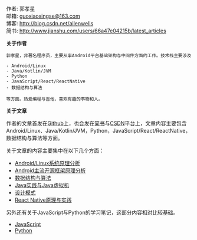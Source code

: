 作者: 郭孝星  
邮箱: guoxiaoxingse@163.com  
博客: http://blog.csdn.net/allenwells   
简书: http://www.jianshu.com/users/66a47e04215b/latest_articles  

**关于作者**

```
郭孝星，非著名程序员，主要从事Android平台基础架构与中间件方面的工作。技术栈主要涉及

- Android/Linux
- Java/Kotlin/JVM
- Python
- JavaScript/React/ReactNative
- 数据结构与算法

等方面。热爱编程与吉他，喜欢有趣的事物和人。
```

**关于文章**

作者的文章首发在[Github](https://github.com/guoxiaoxing)上，也会发在[简书](http://www.jianshu.com/users/66a47e04215b/latest_articles)与[CSDN](http://blog.csdn.net/allenwells)平台上，文章内容主要包含Android/Linux、Java/Kotlin/JVM，Python，JavaScript/React/ReactNative，数据结构与算法等方面。

关于文章的内容主要集中在以下几个方面：

- [Android/Linux系统原理分析](https://github.com/guoxiaoxing/android-open-source-project-analysi/blob/master/README.md)
- [Android主流开源框架原理分析](https://github.com/guoxiaoxing/android-open-framwork-analysis/blob/master/README.md)
- [数据结构与算法](https://github.com/guoxiaoxing?tab=repositories/blob/master/README.md)
- [Java实践与Java虚拟机](https://github.com/guoxiaoxing?tab=repositories/blob/master/README.md)
- [设计模式](https://github.com/guoxiaoxing/android-open-source-project-analysis/blob/master/README.md)
- [React Native原理与实践](https://github.com/guoxiaoxing/react-native/blob/master/README.md)

另外还有关于JavaScript与Python的学习笔记，这部分内容相对比较基础。

- [JavaScript](https://github.com/guoxiaoxing/web-front-end-learning-route/blob/master/README.md)
- [Python](https://github.com/guoxiaoxing/python/blob/master/README.md)
